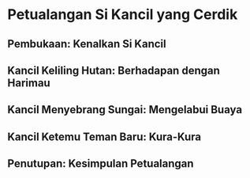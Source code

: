 # Petualangan Si Kancil yang Cerdik

## Pembukaan: Kenalkan Si Kancil

## Kancil Keliling Hutan: Berhadapan dengan Harimau

## Kancil Menyebrang Sungai: Mengelabui Buaya

## Kancil Ketemu Teman Baru: Kura-Kura

## Penutupan: Kesimpulan Petualangan

